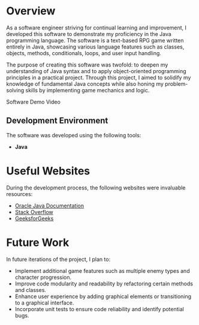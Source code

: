 # Overview
As a software engineer striving for continual learning and improvement, I developed this software to demonstrate my proficiency in the Java programming language. The software is a text-based RPG game written entirely in Java, showcasing various language features such as classes, objects, methods, conditionals, loops, and user input handling.

The purpose of creating this software was twofold: to deepen my understanding of Java syntax and to apply object-oriented programming principles in a practical project. Through this project, I aimed to solidify my knowledge of fundamental Java concepts while also honing my problem-solving skills by implementing game mechanics and logic.

Software Demo Video

## Development Environment
The software was developed using the following tools:

- **Java**
# Useful Websites
During the development process, the following websites were invaluable resources:

- [Oracle Java Documentation](https://docs.oracle.com/en/java/)
- [Stack Overflow](https://stackoverflow.com/)
- [GeeksforGeeks](https://www.geeksforgeeks.org/)

# Future Work
In future iterations of the project, I plan to:

- Implement additional game features such as multiple enemy types and character progression.
- Improve code modularity and readability by refactoring certain methods and classes.
- Enhance user experience by adding graphical elements or transitioning to a graphical interface.
- Incorporate unit tests to ensure code reliability and identify potential bugs.
